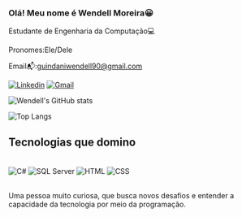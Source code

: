 ### Olá! Meu nome é Wendell Moreira😀

Estudante de Engenharia da Computação💻

Pronomes:Ele/Dele

Email📬:guindaniwendell90@gmail.com

[![Linkedin](https://img.shields.io/badge/LinkedIn-0077B5?style=for-the-badge&logo=linkedin&logoColor=white)](https://www.linkedin.com/in/wendell-moreira-guindani-18b2141b5/)
[![Gmail](https://img.shields.io/badge/Gmail-D14836?style=for-the-badge&logo=gmail&logoColor=white)](mailto:guindaniwendell90@gmail.com)

![Wendell's GitHub stats](https://github-readme-stats.vercel.app/api?username=Wendell9&show_icons=true&theme=synthwave)

![Top Langs](https://github-readme-stats.vercel.app/api/top-langs/?username=Wendell9)

## Tecnologias que domino

<div style="display :inline_block"><br/>
<img align="center" alt="C#" src=	"https://img.shields.io/badge/C%23-239120?style=for-the-badge&logo=c-sharp&logoColor=white/" />
<img align="center" alt="SQL Server" src=	"https://img.shields.io/badge/Microsoft_SQL_Server-CC2927?style=for-the-badge&logo=microsoft-sql-server&logoColor=white" />
<img align="center" alt="HTML" src=	"https://img.shields.io/badge/HTML5-E34F26?style=for-the-badge&logo=html5&logoColor=white" />
<img align="center" alt="CSS" src=	"https://img.shields.io/badge/CSS3-1572B6?style=for-the-badge&logo=css3&logoColor=white" />
</div>


<br/>Uma pessoa muito curiosa, que busca novos desafios e entender a capacidade da tecnologia por meio da programação.
